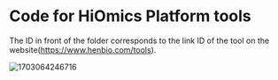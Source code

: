 # Code for HiOmics Platform tools

The ID in front of the folder corresponds to the link ID of the tool on the website(https://www.henbio.com/tools).

![1703064246716](https://github.com/yongkangning/HiOmics/assets/44570301/5489b73b-694a-4e0d-b235-ef075c83f19f)
